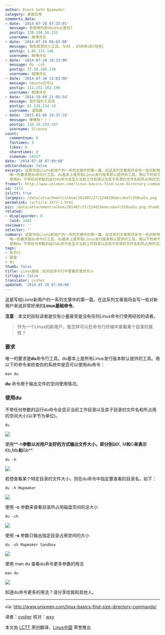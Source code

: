 ```yaml
---
author: Enock Seth Nyamador
category: 桌面应用
comments_data:
- date: '2014-07-28 07:33:01'
  message: 我使用的是Ubuntu[爱你]
  postip: 220.200.58.223
  username: 微博评论
- date: '2014-07-28 09:03:00'
  message: 很有意思的小工具。与dd ，dh并称3D[哈哈]
  postip: 1.85.131.146
  username: 微博评论
- date: '2014-07-28 18:33:00'
  message: du -csh
  postip: 37.58.100.138
  username: 微博评论
- date: '2014-07-30 13:03:00'
  message: ubuntu也可以
  postip: 112.231.102.198
  username: 微博评论
- date: '2014-10-09 21:05:54'
  message: 很不错的工具呀
  postip: 61.135.214.14
  username: 温阳磊
- date: '2015-02-06 19:37:10'
  message: 棒棒哒！！！
  postip: 110.16.234.197
  username: Slience
count:
  commentnum: 6
  favtimes: 3
  likes: 0
  sharetimes: 8
  viewnum: 16157
date: '2014-07-28 07:00:00'
editorchoice: false
excerpt: 这是写给Liunx新用户的一系列文章中的第一篇，在这系列文章我将会写一些对新用户来说非常好用的Linux基础命令。 注意：本文的目标读者是仅有小量甚至是没有任何Linux命令行使用经验的读者。  作为一个Linux的新用户，我怎样可以在命令行终端中查看某个目录的属性？  要求
  唯一的要求是du命令行工具。du基本上是所有Linux发行版本默认提供的工具。用以下的命令来检查你的系统中是否可以使用du命令： man du  du 命令用于输出文件的空间使用情况。
  使用du 不带任何参数的运行du命令会显示当前工作目录以及其子目录的文件名和所占用的空间大
fromurl: http://www.unixmen.com/linux-basics-find-size-directory-commands/
id: 3473
islctt: true
largepic: /data/attachment/album/201407/27/224819kmncuba7c550ua5u.png
permalink: /article-3473-1.html
pic: /data/attachment/album/201407/27/224819kmncuba7c550ua5u.png.thumb.jpg
related:
- displayorder: 0
  raid: 3482
reviewer: ''
selector: ''
summary: 这是写给Liunx新用户的一系列文章中的第一篇，在这系列文章我将会写一些对新用户来说非常好用的Linux基础命令。 注意：本文的目标读者是仅有小量甚至是没有任何Linux命令行使用经验的读者。  作为一个Linux的新用户，我怎样可以在命令行终端中查看某个目录的属性？  要求
  唯一的要求是du命令行工具。du基本上是所有Linux发行版本默认提供的工具。用以下的命令来检查你的系统中是否可以使用du命令： man du  du 命令用于输出文件的空间使用情况。
  使用du 不带任何参数的运行du命令会显示当前工作目录以及其子目录的文件名和所占用的空间大
tags:
- 命令行
- 磁盘
- du
thumb: false
title: Linux基础：如何在命令行中查看目录的大小
titlepic: false
translator: cvsher
updated: '2014-07-28 07:00:00'
---
```


这是写给Liunx新用户的一系列文章中的第一篇，在这系列文章我将会写一些对新用户来说非常好用的**Linux基础命令**。


**注意**：本文的目标读者是仅有小量甚至是没有任何Linux命令行使用经验的读者。



> 
> 作为一个Linux的新用户，我怎样可以在命令行终端中查看某个目录的属性？
> 
> 
> 


### 要求


唯一的要求是**du**命令行工具。du基本上是所有Linux发行版本默认提供的工具。用以下的命令来检查你的系统中是否可以使用du命令：



```
man du

```

**du** 命令用于输出文件的空间使用情况。


### 使用du


不带任何参数的运行du命令会显示当前工作目录以及其子目录的文件名和所占用的空间大小(以字节为单位)。



```
du

```

![](/data/attachment/album/201407/27/224819kmncuba7c550ua5u.png)


使用**-h**参数以对用户友好的方式输出文件大小，即分别以**K, M**和**G**来表示**Kb,Mb**和**Gb**



```
du -h

```

![](/data/attachment/album/201407/27/224821gpcxussggazxkppi.png)


若想查看某个特定目录的文件大小，则在du命令中指定要查看的目录名，如下：



```
du -h Mapmaker

```

![](/data/attachment/album/201407/27/224827jfwq7a898gwxum8r.png)


使用 **-c** 参数来查看目录所占用磁盘空间的总大小



```
du -ch

```

![](/data/attachment/album/201407/27/224832hkvb69pt29ioatiz.png)


使用 **-s** 参数只输出指定目录占用空间的大小



```
du -sh Mapmaker Sandbox

```

![](/data/attachment/album/201407/27/224832hkvb69pt29ioatiz.png)


使用 man du 查看du命令更多参数的用法



```
man du

```

![](/data/attachment/album/201407/27/224842vhzhx4g74x4zoheg.png)


知道du命令更多的用法？请分享给我和其他人。




---


via: <http://www.unixmen.com/linux-basics-find-size-directory-commands/>


译者：[cvsher](https://github.com/cvsher) 校对：[wxy](https://github.com/wxy)


本文由 [LCTT](https://github.com/LCTT/TranslateProject) 原创翻译，[Linux中国](http://linux.cn/) 荣誉推出